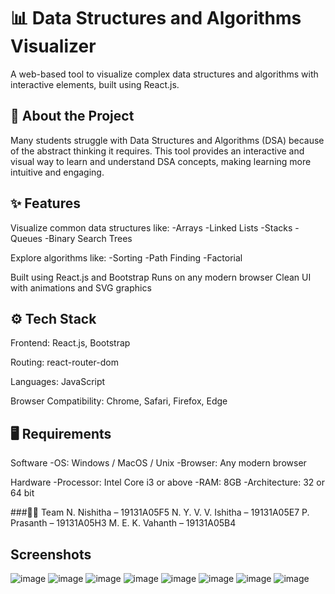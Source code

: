 # 📊 Data Structures and Algorithms Visualizer

A web-based tool to visualize complex data structures and algorithms with interactive elements, built using React.js.

## 🚀 About the Project

Many students struggle with Data Structures and Algorithms (DSA) because of the abstract thinking it requires. This tool provides an interactive and visual way to learn and understand DSA concepts, making learning more intuitive and engaging.

## ✨ Features

Visualize common data structures like:
-Arrays
-Linked Lists
-Stacks
-Queues
-Binary Search Trees

Explore algorithms like:
-Sorting
-Path Finding
-Factorial

Built using React.js and Bootstrap
Runs on any modern browser
Clean UI with animations and SVG graphics

## ⚙️ Tech Stack
Frontend: React.js, Bootstrap

Routing: react-router-dom

Languages: JavaScript

Browser Compatibility: Chrome, Safari, Firefox, Edge

## 🖥️ Requirements
Software
-OS: Windows / MacOS / Unix
-Browser: Any modern browser

Hardware
-Processor: Intel Core i3 or above
-RAM: 8GB
-Architecture: 32 or 64 bit

###👩‍💻 Team
N. Nishitha – 19131A05F5
N. Y. V. V. Ishitha – 19131A05E7
P. Prasanth – 19131A05H3
M. E. K. Vahanth – 19131A05B4

## Screenshots 
![image](https://github.com/user-attachments/assets/41840950-a34f-493a-b6b4-1d758d4b8a41)
![image](https://github.com/user-attachments/assets/3e7eaf05-2f89-4040-a62b-215897cf485c)
![image](https://github.com/user-attachments/assets/5c40301f-6f84-4864-a9fa-c108e43a35f7)
![image](https://github.com/user-attachments/assets/56e777bf-aced-4a5b-ac0f-649adb588cf1)
![image](https://github.com/user-attachments/assets/2583bfc7-316d-4716-9032-560fc827d74c)
![image](https://github.com/user-attachments/assets/1929f2e6-17c7-45cb-b1f7-629c8e18b8c6)
![image](https://github.com/user-attachments/assets/d326b2a0-def2-4ca4-a4f0-e594f1ca4a4d)
![image](https://github.com/user-attachments/assets/82a8a23f-2942-414b-ad79-069d1710377a)









